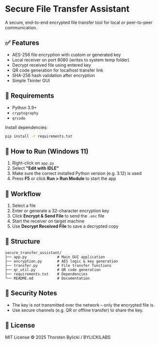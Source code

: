 
# Secure File Transfer Assistant

A secure, end-to-end encrypted file transfer tool for local or peer-to-peer communication.

## ✅ Features

- AES-256 file encryption with custom or generated key
- Local receiver on port 8080 (writes to system temp folder)
- Decrypt received file using entered key
- QR code generation for localhost transfer link
- SHA-256 hash validation after encryption
- Simple Tkinter GUI

## 🧰 Requirements

- Python 3.9+
- `cryptography`
- `qrcode`

Install dependencies:

```bash
pip install -r requirements.txt
```

## 🚀 How to Run (Windows 11)

1. Right-click on `app.py`
2. Select **"Edit with IDLE"**
3. Make sure the correct installed Python version (e.g. 3.12) is used
4. Press **F5** or click **Run > Run Module** to start the app

## 🔁 Workflow

1. Select a file
2. Enter or generate a 32-character encryption key
3. Click **Encrypt & Send File** to send the `.enc` file
4. Start the receiver on target machine
5. Use **Decrypt Received File** to save a decrypted copy

## 📁 Structure

```
secure_transfer_assistant/
├── app.py              # Main GUI application
├── encryption.py       # AES logic & key generation
├── transfer.py         # File transfer functions
├── qr_util.py          # QR code generation
├── requirements.txt    # Dependencies
└── README.md           # Documentation
```

## 🔐 Security Notes

- The key is not transmitted over the network – only the encrypted file is.
- Use secure channels (e.g. QR or offline transfer) to share the key.

## 📄 License

MIT License © 2025 Thorsten Bylicki / BYLICKILABS
